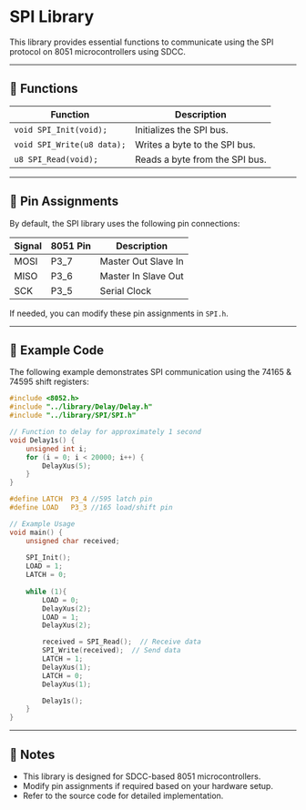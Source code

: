 # SPI Library

This library provides essential functions to communicate using the SPI protocol on 8051 microcontrollers using SDCC.

---

## 📌 **Functions**
| Function | Description |
|----------|-------------|
| `void SPI_Init(void);` | Initializes the SPI bus. |
| `void SPI_Write(u8 data);` | Writes a byte to the SPI bus. |
| `u8 SPI_Read(void);` | Reads a byte from the SPI bus. |

---

## 📌 **Pin Assignments**
By default, the SPI library uses the following pin connections:

| Signal | 8051 Pin | Description |
|--------|---------|-------------|
| MOSI   | P3_7    | Master Out Slave In |
| MISO   | P3_6    | Master In Slave Out |
| SCK    | P3_5    | Serial Clock |

If needed, you can modify these pin assignments in `SPI.h`.

---

## 📢 **Example Code**
The following example demonstrates SPI communication using the 74165 & 74595 shift registers:

```c
#include <8052.h> 
#include "../library/Delay/Delay.h"
#include "../library/SPI/SPI.h"

// Function to delay for approximately 1 second
void Delay1s() {
    unsigned int i;
    for (i = 0; i < 20000; i++) {
        DelayXus(5);
    }
}

#define LATCH  P3_4 //595 latch pin
#define LOAD   P3_3 //165 load/shift pin

// Example Usage
void main() {
    unsigned char received;
    
    SPI_Init();
    LOAD = 1;
    LATCH = 0;
    
    while (1){
        LOAD = 0;
        DelayXus(2);
        LOAD = 1;
        DelayXus(2);

        received = SPI_Read();  // Receive data
        SPI_Write(received);  // Send data
        LATCH = 1;
        DelayXus(1);
        LATCH = 0;
        DelayXus(1);

        Delay1s();
    }
}
```

---

## 📣 **Notes**
- This library is designed for SDCC-based 8051 microcontrollers.
- Modify pin assignments if required based on your hardware setup.
- Refer to the source code for detailed implementation.
